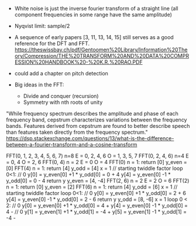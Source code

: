 - White noise is just the inverse fourier transform of a straight line (all component frequencies in some range have the same amplitude)
- Nyqvist limit: sample/2
- A sequence of early papers [3, 11, 13, 14, 15] still serves as a good reference
for the DFT and FFT. https://theswissbay.ch/pdf/Gentoomen%20Library/Information%20Theory/Compression/THE%20TRANSFORM%20AND%20DATA%20COMPRESSION%20HANDBOOK%20-%20K.R.%20RAO.PDF
- could add a chapter on pitch detection


- Big ideas in the FFT:
    - Divide and conquer (recursion)
    - Symmetry with nth roots of unity


"While frequency spectrum describes the amplitude and phase of each frequency band, cepstrum characterizes variations between the frequency bands. Features derived from cepstrum are found to better describe speech than features taken directly from the frequency spectrum."
https://dsp.stackexchange.com/questions/13/what-is-the-difference-between-a-fourier-transform-and-a-cosine-transform



FFT(0, 1, 2, 3, 4, 5, 6, 7)
    n=8
    E = 0, 2, 4, 6
    O = 1, 3, 5, 7
    FFT(0, 2, 4, 6)
        n=4
        E = 0, 4
        O = 2, 6
        FFT(0, 4)
            n = 2
            E = 0
            O = 4
            FFT(0)
                n = 1: return [0]
            y_even = [0]
            FFT(4)
                n = 1: return [4]
            y_odd = [4]
            x = 1 // starting twiddle factor
            loop 0<1:
                // 0
                y[0] = y_even[0] +1 * y_odd[0] = 0 + 4
                y[4] = y_even[0] -1 * y_odd[0] = 0 - 4
            return y
        y_even = [4, -4]
        FFT(2, 6)
            n = 2
            E = 2
            O = 6
            FFT(2)
                n = 1: return [0]
            y_even = [2]
            FFT(6)
                n = 1: return [4]
            y_odd = [6]
            x = 1 // starting twiddle factor
            loop 0<1:
                // 0
                y[0] = y_even[0] +1 * y_odd[0] = 2 + 6
                y[4] = y_even[0] -1 * y_odd[0] = 2 - 6
            return y
        y_odd = [8, -6]
        x = 1
        loop 0 < 2:
            // 0
            y[0] = y_even[0] +1 * y_odd[0] = 4 +
            y[4] = y_even[0] -1 * y_odd[0] = 4 -
            // 0
            y[1] = y_even[1] +1 * y_odd[1] = -4 +
            y[5] = y_even[1] -1 * y_odd[1] = -4 -


